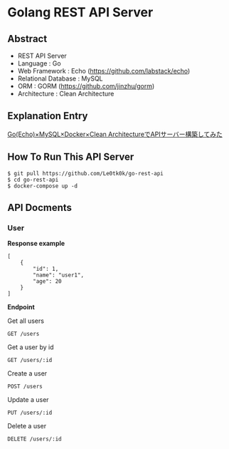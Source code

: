# Golang REST API Server

## Abstract
- REST API Server
- Language : Go
- Web Framework : Echo (https://github.com/labstack/echo)
- Relational Database : MySQL
- ORM : GORM (https://github.com/jinzhu/gorm)
- Architecture : Clean Architecture

## Explanation Entry
[Go(Echo)×MySQL×Docker×Clean ArchitectureでAPIサーバー構築してみた](https://qiita.com/Le0tk0k/items/c2945c260f28f7ee2d47)

## How To Run This API Server

```
$ git pull https://github.com/Le0tk0k/go-rest-api
$ cd go-rest-api
$ docker-compose up -d
```

## API Docments

### User
**Response example**

```
[
    {
        "id": 1,
        "name": "user1",
        "age": 20
    }
]
```

**Endpoint**

Get all users

```
GET /users
```

Get a user by id

```
GET /users/:id
```

Create a user

```
POST /users
```

Update a user

```
PUT /users/:id
```

Delete a user

```
DELETE /users/:id
```

